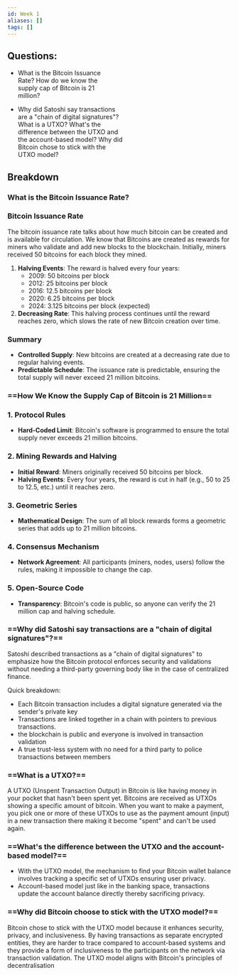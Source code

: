```yaml
---
id: Week 1
aliases: []
tags: []
---
```


## Questions:

- What is the Bitcoin Issuance  
   Rate? How do we know the  
   supply cap of Bitcoin is 21  
   million?

- Why did Satoshi say transactions  
   are a "chain of digital signatures"?  
   What is a UTXO? What's the  
   difference between the UTXO and  
   the account-based model? Why did  
   Bitcoin chose to stick with the  
   UTXO model?

## Breakdown

### What is the Bitcoin Issuance Rate?

### Bitcoin Issuance Rate

The bitcoin issuance rate talks about how much bitcoin can be created and is available for circulation. We know that Bitcoins are created as rewards for miners who validate and add new blocks to the blockchain. Initially, miners received 50 bitcoins for each block they mined.

1. **Halving Events**: The reward is halved every four years:
   - 2009: 50 bitcoins per block
   - 2012: 25 bitcoins per block
   - 2016: 12.5 bitcoins per block
   - 2020: 6.25 bitcoins per block
   - 2024: 3.125 bitcoins per block (expected)
2. **Decreasing Rate**: This halving process continues until the reward reaches zero, which slows the rate of new Bitcoin creation over time.

### Summary

- **Controlled Supply**: New bitcoins are created at a decreasing rate due to regular halving events.
- **Predictable Schedule**: The issuance rate is predictable, ensuring the total supply will never exceed 21 million bitcoins.

### ==How We Know the Supply Cap of Bitcoin is 21 Million==

### 1. **Protocol Rules**

- **Hard-Coded Limit**: Bitcoin's software is programmed to ensure the total supply never exceeds 21 million bitcoins.

### 2. **Mining Rewards and Halving**

- **Initial Reward**: Miners originally received 50 bitcoins per block.
- **Halving Events**: Every four years, the reward is cut in half (e.g., 50 to 25 to 12.5, etc.) until it reaches zero.

### 3. **Geometric Series**

- **Mathematical Design**: The sum of all block rewards forms a geometric series that adds up to 21 million bitcoins.

### 4. **Consensus Mechanism**

- **Network Agreement**: All participants (miners, nodes, users) follow the rules, making it impossible to change the cap.

### 5. **Open-Source Code**

- **Transparency**: Bitcoin's code is public, so anyone can verify the 21 million cap and halving schedule.

### ==Why did Satoshi say transactions are a "chain of digital signatures"?==

Satoshi described transactions as a "chain of digital signatures" to emphasize how the Bitcoin protocol enforces security and validations without needing a third-party governing body like in the case of centralized finance.

Quick breakdown:

- Each Bitcoin transaction includes a digital signature generated via the sender's private key
- Transactions are linked together in a chain with pointers to previous transactions.
- the blockchain is public and everyone is involved in transaction validation
- A true trust-less system with no need for a third party to police transactions between members

### ==What is a UTXO?==

A UTXO (Unspent Transaction Output) in Bitcoin is like having money in your pocket that hasn't been spent yet. Bitcoins are received as UTXOs showing a specific amount of bitcoin. When you want to make a payment, you pick one or more of these UTXOs to use as the payment amount (input) in a new transaction there making it become "spent" and can't be used again.

### ==What's the difference between the UTXO and the account-based model?==

- With the UTXO model, the mechanism to find your Bitcoin wallet balance involves tracking a specific set of UTXOs ensuring user privacy.
- Account-based model just like in the banking space, transactions update the account balance directly thereby sacrificing privacy.

### ==Why did Bitcoin choose to stick with the UTXO model?==

Bitcoin chose to stick with the UTXO model because it enhances security, privacy, and inclusiveness. By having transactions as separate encrypted entities, they are harder to trace compared to account-based systems and they provide a form of inclusiveness to the participants on the network via transaction validation. The UTXO model aligns with Bitcoin's principles of decentralisation

